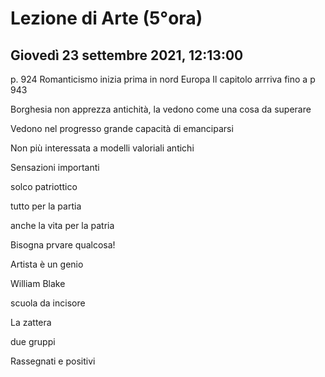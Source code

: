 # Lezione di Arte (5°ora)
## Giovedì 23 settembre 2021, 12:13:00

p. 924
Romanticismo inizia prima in nord Europa
Il capitolo arrriva fino a p 943


Borghesia non apprezza antichità, la vedono come una cosa da superare

Vedono nel progresso grande capacità di emanciparsi

Non più interessata a modelli valoriali antichi


Sensazioni importanti

solco patriottico

tutto per la partia

anche la vita per la patria

Bisogna prvare qualcosa! 


Artista è un genio


William
Blake

scuola da incisore

La zattera

due gruppi




Rassegnati e positivi
<!--stackedit_data:
eyJoaXN0b3J5IjpbODQ2ODM2OTA2LDMzMTUyNjk3MCwtMTc2ND
E4ODg4NCwtMzk1MjQ3NTMsLTMwMzk0MTUyLDQ0ODA2Njk4OV19

-->